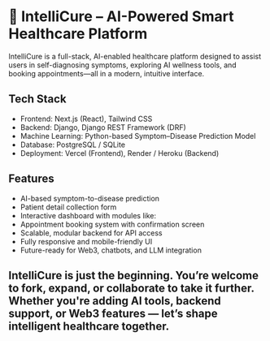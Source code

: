 # 🧠 IntelliCure – AI-Powered Smart Healthcare Platform

IntelliCure is a full-stack, AI-enabled healthcare platform designed to assist users in self-diagnosing symptoms, exploring AI wellness tools, and booking appointments—all in a modern, intuitive interface.



## Tech Stack

* Frontend: Next.js (React), Tailwind CSS
* Backend: Django, Django REST Framework (DRF)
* Machine Learning: Python-based Symptom–Disease Prediction Model
* Database: PostgreSQL / SQLite
* Deployment: Vercel (Frontend), Render / Heroku (Backend)



## Features

* AI-based symptom-to-disease prediction
* Patient detail collection form
* Interactive dashboard with modules like:
* Appointment booking system with confirmation screen
* Scalable, modular backend for API access
* Fully responsive and mobile-friendly UI
* Future-ready for Web3, chatbots, and LLM integration

## IntelliCure is just the beginning. You’re welcome to fork, expand, or collaborate to take it further. Whether you're adding AI tools, backend support, or Web3 features — let’s shape intelligent healthcare together.



